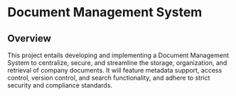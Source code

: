 # Document Management System

## Overview

This project entails developing and implementing a Document Management System to centralize, secure, and streamline the storage, organization, and retrieval of company documents. It will feature metadata support, access control, version control, and search functionality, and adhere to strict security and compliance standards.